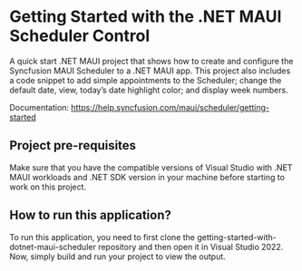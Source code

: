 # Getting Started with the .NET MAUI Scheduler Control

A quick start .NET MAUI project that shows how to create and configure the Syncfusion MAUI Scheduler to a .NET MAUI app. This project also includes a code snippet to add simple appointments to the Scheduler; change the default date, view, today’s date highlight color; and display week numbers. 

Documentation: https://help.syncfusion.com/maui/scheduler/getting-started

## Project pre-requisites

Make sure that you have the compatible versions of Visual Studio with .NET MAUI workloads and .NET SDK version in your machine before starting to work on this project.

## How to run this application?

To run this application, you need to first clone the getting-started-with-dotnet-maui-scheduler repository and then open it in Visual Studio 2022. Now, simply build and run your project to view the output.
